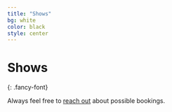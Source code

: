 ```yaml
---
title: "Shows"
bg: white
color: black
style: center
---
```


# Shows
{: .fancy-font} 

<script charset="utf-8" src="https://widget.bandsintown.com/main.min.js"></script><a class="bit-widget-initializer" data-artist-name="Jake McKelvie & the Countertops" data-display-local-dates="false" data-display-past-dates="true" data-auto-style="false" data-text-color="#111111" data-link-color="#290e35" data-popup-background-color="#FFFFFF" data-background-color="#ffffff" data-display-limit="15" data-link-text-color="#FFFFFF"></a>

Always feel free to [reach out](#contact) about possible bookings.